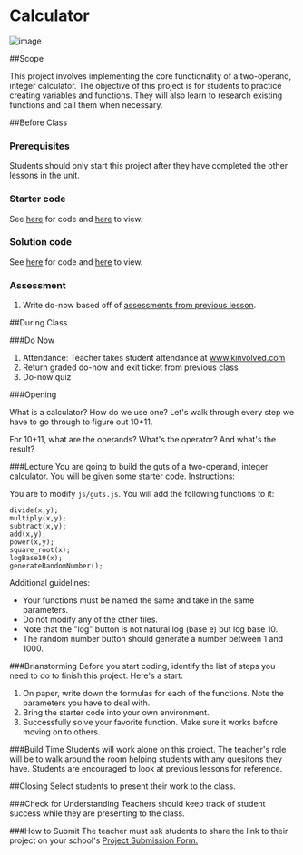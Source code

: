 # Calculator

![image](http://i.imgur.com/hbZ3reC.jpg)

##Scope

This project involves implementing the core functionality of a two-operand, integer calculator. The objective of this project is for students to practice creating variables and functions. They will also learn to research existing functions and call them when necessary. 
 
##Before Class

### Prerequisites
Students should only start this project after they have completed the other lessons in the unit.

### Starter code

See [here](starter_code/) for code and [here](https://rawgit.com/ScriptEdcurriculum/curriculum/master/units/4-javascript/lessons/4-project/starter_code/index.html) to view.

### Solution code

See [here](starter_code/) for code and [here](https://rawgit.com/ScriptEdcurriculum/curriculum/master/units/4-javascript/lessons/4-project/solution_code/index.html) to view.

### Assessment

1. Write do-now based off of [assessments from previous lesson](../../../4-javascript/lessons/3-pseudocode/assessments/).

##During Class

###Do Now

1. Attendance: Teacher takes student attendance at www.kinvolved.com
2. Return graded do-now and exit ticket from previous class
3. Do-now quiz

###Opening

What is a calculator? How do we use one? Let's walk through every step we have to go through to figure out 10+11. 

For 10+11, what are the operands? What's the operator? And what's the result?

###Lecture
You are going to build the guts of a two-operand, integer calculator. You will be given some starter code. Instructions:

You are to modify `js/guts.js`. You will add the following functions to it:

```
divide(x,y);
multiply(x,y);
subtract(x,y);
add(x,y);
power(x,y);
square_root(x);
logBase10(x);
generateRandomNumber();
```

Additional guidelines:

* Your functions must be named the same and take in the same parameters.
* Do not modify any of the other files. 
* Note that the "log" button is not natural log (base e) but log base 10.
* The random number button should generate a number between 1 and 1000.

###Brianstorming
Before you start coding, identify the list of steps you need to do to finish this project. Here's a start:

1. On paper, write down the formulas for each of the functions. Note the parameters you have to deal with.
2. Bring the starter code into your own environment.
3. Successfully solve your favorite function. Make sure it works before moving on to others.

###Build Time
Students will work alone on this project. The teacher's role will be to walk around the room helping students with any quesitons they have. Students are encouraged to look at previous lessons for reference.

##Closing
Select students to present their work to the class.

###Check for Understanding
Teachers should keep track of student success while they are presenting to the class.

###How to Submit
The teacher must ask students to share the link to their project on your school's [Project Submission Form.](https://docs.google.com/a/scripted.org/spreadsheets/d/1kaVH9hmkDCbBul19583UMPxl6IJ3-4pHgBQ2BU6TKDk/edit#gid=0)
